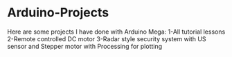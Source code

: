 # Arduino-Projects
Here are some projects I have done with Arduino Mega:
1-All tutorial lessons
2-Remote controlled DC motor
3-Radar style security system with US sensor and Stepper motor with Processing for plotting

